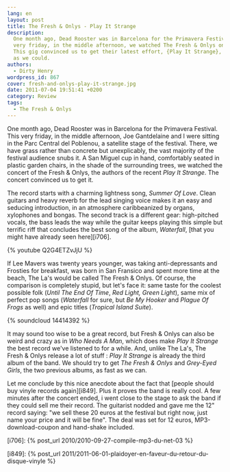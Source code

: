 ```yaml
---
lang: en
layout: post
title: The Fresh & Onlys - Play It Strange
description:
  One month ago, Dead Rooster was in Barcelona for the Primavera Festival. This
  very friday, in the middle afternoon, we watched The Fresh & Onlys on stage.
  This gig convinced us to get their latest effort, {Play It Strange}, as soon
  as we could.
authors:
  - Dirty Henry
wordpress_id: 867
cover: fresh-and-onlys-play-it-strange.jpg
date: 2011-07-04 19:51:41 +0200
category: Review
tags:
  - The Fresh & Onlys
---
```


One month ago, Dead Rooster was in Barcelona for the Primavera Festival. This
very friday, in the middle afternoon, Joe Gantdelaine and I were sitting in the
Parc Central del Poblenou, a satellite stage of the festival. There, we have
grass rather than concrete but unexplicably, the vast majority of the festival
audience snubs it. A San Miguel cup in hand, comfortably seated in plastic
garden chairs, in the shade of the surrounding trees, we watched the concert of
the Fresh & Onlys, the authors of the recent _Play It Strange_. The concert
convinced us to get it.

The record starts with a charming lightness song, _Summer Of Love_. Clean
guitars and heavy reverb for the lead singing voice makes it an easy and
seducing introduction, in an atmosphere caribbeanized by organs, xylophones and
bongas. The second track is a different gear: high-pitched vocals, the bass
leads the way while the guitar keeps playing this simple but terrific riff that
concludes the best song of the album, _Waterfall_, [that you might have already
seen here][i706].

{% youtube Q2G4ETZvJjU %}

If Lee Mavers was twenty years younger, was taking anti-depressants and Frosties
for breakfast, was born in San Fransico and spent more time at the beach, The
La's would be called The Fresh & Onlys. Of course, the comparison is completely
stupid, but let's face it: same taste for the coolest possible folk (_Until The
End Of Time_, _Red Light, Green Light_), same mix of perfect pop songs
(_Waterfall_ for sure, but _Be My Hooker_ and _Plague Of Frogs_ as well) and
epic titles (_Tropical Island Suite_).

{% soundcloud 14414392 %}

It may sound too wise to be a great record, but Fresh & Onlys can also be weird
and crazy as in _Who Needs A Man_, which does make _Play It Strange_ the best
record we've listened to for a while. And, unlike The La's, The Fresh & Onlys
release a lot of stuff : _Play It Strange_ is already the third album of the
band. We should try to get _The Fresh & Onlys_ and _Grey-Eyed Girls_, the two
previous albums, as fast as we can.

Let me conclude by this nice anecdote about the fact that [people should buy
vinyle records again][i849]. Plus it proves the band is really cool. A few
minutes after the concert ended, i went close to the stage to ask the band if
they could sell me their record. The guitarist nodded and gave me the 12" record
saying: "we sell these 20 euros at the festival but right now, just name your
price and it will be fine". The deal was set for 12 euros, MP3-download-coupon
and hand-shake included.

[i706]: {% post_url 2010/2010-09-27-compile-mp3-du-net-03 %}

[i849]:
{% post_url 2011/2011-06-01-plaidoyer-en-faveur-du-retour-du-disque-vinyle %}
